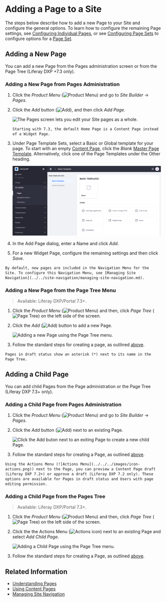 # Adding a Page to a Site

The steps below describe how to add a new Page to your Site and configure the general options. To learn how to configure the remaining Page settings, see [Configuring Individual Pages](../page-settings/configuring-individual-pages.md), or see [Configuring Page Sets](../page-settings/configuring-page-sets.md) to configure options for a [Page Set](../understanding-pages/understanding-pages.md#page-sets).

## Adding a New Page

You can add a new Page from the Pages administration screen or from the Page Tree (Liferay DXP +7.3 only).

### Adding a New Page from Pages Administration

1. Click the *Product Menu* (![Product Menu](../../../images/icon-menu.png)) and go to *Site Builder* &rarr; *Pages*.

1. Click the *Add* button (![Add](../../../images/icon-add.png)), and then click *Add Page*.

    ![The Pages screen lets you edit your Site pages as a whole.](./adding-a-page-to-a-site/images/02.png)

    ```{note}
    Starting with 7.3, the default Home Page is a Content Page instead of a Widget Page.
    ```

1. Under Page Template Sets, select a Basic or Global template for your page. To start with an empty [Content Page](../understanding-pages/understanding-pages.md#page-types), click the *Blank* [Master Page Template](../defining-headers-and-footers/master-page-templates.md). Alternatively, click one of the Page Templates under the Other heading.

   ![Select a Basic or Global Template for your Page.](./adding-a-page-to-a-site/images/03.png)

1. In the Add Page dialog, enter a Name and click *Add*.

1. For a new Widget Page, configure the remaining settings and then click *Save*.

```{tip}
By default, new pages are included in the Navigation Menu for the Site. To configure this Navigation Menu, see [Managing Site Navigation](../../site-navigation/managing-site-navigation.md).
```

### Adding a New Page from the Page Tree Menu

> Available: Liferay DXP/Portal 7.3+.

1. Click the *Product Menu* (![Product Menu](../../../images/icon-menu.png)) and then, click *Page Tree* (![Page Tree](../../../images/icon-page-tree.png)) on the left side of the screen.

1. Click the *Add* (![Add](../../../images/icon-add-app.png)) button to add a new Page.

   ![Adding a new Page using the Page Tree menu.](adding-a-page-to-a-site/images/04.png)

1. Follow the standard steps for creating a page, as outlined [above](#adding-a-new-page).

```{tip}
Pages in draft status show an asterisk (*) next to its name in the Page Tree.
```

## Adding a Child Page

You can add child Pages from the Page administration or the Page Tree (Liferay DXP 7.3+ only).

### Adding a Child Page from Pages Administration

1. Click the *Product Menu* (![Product Menu](../../../images/icon-menu.png)) and go to *Site Builder* &rarr; *Pages*.

1. Click the *Add* button (![Add](../../../images/icon-duplicate.png)) next to an existing Page.

   ![Click the Add buton next to an exiting Page to create a new child Page.](./adding-a-page-to-a-site/images/05.png)

1. Follow the standard steps for creating a Page, as outlined [above](#adding-a-new-page).

```{tip}
Using the Actions Menu (![Actions Menu](../../../images/icon-actions.png)) next to the Page, you can preview a Content Page draft (Liferay DXP 7.2+) or approve a draft (Liferay DXP 7.2 only). These options are available for Pages in draft status and Users with page editing permission.
```

### Adding a Child Page from the Pages Tree

> Available: Liferay DXP/Portal 7.3+.

1. Click the *Product Menu* (![Product Menu](../../../images/icon-menu.png)) and then, click *Page Tree* (![Page Tree](../../../images/icon-page-tree.png)) on the left side of the screen.

1. Click the the Actions Menu (![Actions icon](../../../images/icon-actions.png)) next to an existing Page and select *Add Child Page*.

    ![Adding a Child Page using the Page Tree menu.](adding-a-page-to-a-site/images/01.png)

1. Follow the standard steps for creating a Page, as outlined [above](#adding-a-new-page).

## Related Information

- [Understanding Pages](../understanding-pages/understanding-pages.md)
- [Using Content Pages](../using-content-pages.md)
- [Managing Site Navigation](../../site-navigation/managing-site-navigation.md)
